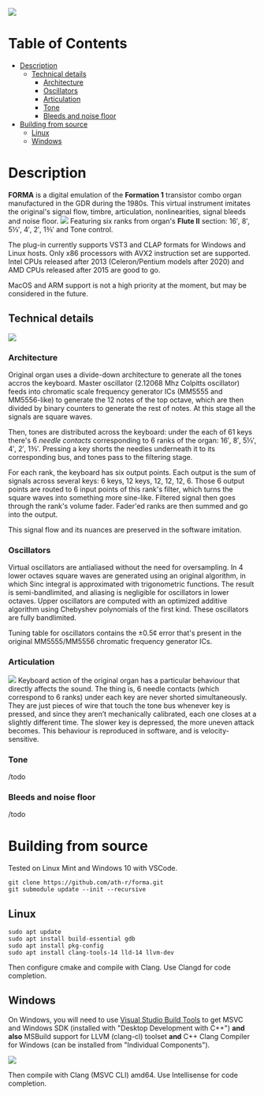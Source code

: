 ![](assets/images/logobg.svg)

# Table of Contents <!-- omit from toc -->
- [Description](#description)
  - [Technical details](#technical-details)
    - [Architecture](#architecture)
    - [Oscillators](#oscillators)
    - [Articulation](#articulation)
    - [Tone](#tone)
    - [Bleeds and noise floor](#bleeds-and-noise-floor)
- [Building from source](#building-from-source)
  - [Linux](#linux)
  - [Windows](#windows)

# Description

**FORMA** is a digital emulation of the **Formation 1** transistor combo organ manufactured in the GDR during the 1980s. This virtual instrument imitates the original's signal flow, timbre, articulation, nonlinearities, signal bleeds and noise floor.
![](media/interface.png)
Featuring six ranks from organ's **Flute II** section: 16′, 8′, 5⅓′, 4′, 2′, 1⅗′ and Tone control.

The plug-in currently supports VST3 and CLAP formats for Windows and Linux hosts. 
Only x86 processors with AVX2 instruction set are supported.
Intel CPUs released after 2013 (Celeron/Pentium models after 2020) and AMD CPUs released after 2015 are good to go.

MacOS and ARM support is not a high priority at the moment, but may be considered in the future.

## Technical details
![](media/signalflow.drawio.png)
### Architecture
Original organ uses a divide-down architecture to generate all the tones accros the keyboard. Master oscillator (2.12068 Mhz Colpitts oscillator) feeds into chromatic scale frequency generator ICs (MM5555 and MM5556-like) to generate the 12 notes of the top octave, which are then divided by binary counters to generate the rest of notes. At this stage all the signals are square waves.

Then, tones are distributed across the keyboard: under the each of 61 keys there's 6 *needle contacts* corresponding to 6 ranks of the organ: 16′, 8′, 5⅓′, 4′, 2′, 1⅗′. Pressing a key shorts the needles underneath it to its corresponding bus, and tones pass to the filtering stage.

For each rank, the keyboard has six output points. Each output is the sum of signals across several keys: 6 keys, 12 keys, 12, 12, 12, 6. Those 6 output points are routed to 6 input points of this rank's filter, which turns the square waves into something more sine-like.  Filtered signal then goes through the rank's volume fader. Fader'ed ranks are then summed and go into the output.

This signal flow and its nuances are preserved in the software imitation.

### Oscillators

Virtual oscillators are antialiased without the need for oversampling. 
In 4 lower octaves square waves are generated using an original algorithm, in which Sinc integral is approximated with trigonometric functions. The result is semi-bandlimited, and aliasing is negligible for oscillators in lower octaves. Upper oscillators are computed with an optimized additive algorithm using Chebyshev polynomials of the first kind. These oscillators are fully bandlimited.

Tuning table for oscillators contains the ±0.5¢ error that's present in the original MM5555/MM5556 chromatic frequency generator ICs.

### Articulation
![](media/key.png)
Keyboard action of the original organ has a particular behaviour that directly affects the sound. The thing is, 6 needle contacts (which correspond to 6 ranks) under each key are never shorted simultaneously. They are just pieces of wire that touch the tone bus whenever key is pressed, and since they aren’t mechanically calibrated, each one closes at a slightly different time. The slower key is depressed, the more uneven attack becomes. This behaviour is reproduced in software, and is velocity-sensitive.

### Tone
/todo

### Bleeds and noise floor
/todo

# Building from source

Tested on Linux Mint and Windows 10 with VSCode.

```
git clone https://github.com/ath-r/forma.git
git submodule update --init --recursive
```

## Linux
```
sudo apt update
sudo apt install build-essential gdb
sudo apt install pkg-config
sudo apt install clang-tools-14 lld-14 llvm-dev
```
Then configure cmake and compile with Clang. Use Clangd for code completion.

## Windows

On Windows, you will need to use [Visual Studio Build Tools](https://visualstudio.microsoft.com/downloads/#build-tools-for-visual-studio-2022) to get MSVC and Windows SDK (installed with "Desktop Development with C++") **and also** MSBuild support for LLVM (clang-cl) toolset **and** C++ Clang Compiler for Windows (can be installed from "Individual Components").

![](media/buildtoolsinstallation.png)

 Then compile with Clang (MSVC CLI) amd64. Use Intellisense for code completion.